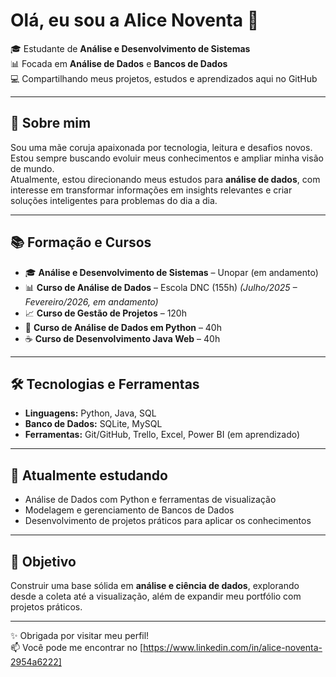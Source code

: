 # Olá, eu sou a Alice Noventa 👋

🎓 Estudante de **Análise e Desenvolvimento de Sistemas**  
📊 Focada em **Análise de Dados** e **Bancos de Dados**  
💻 Compartilhando meus projetos, estudos e aprendizados aqui no GitHub  

---

## 🚀 Sobre mim 
Sou uma mãe coruja apaixonada por tecnologia, leitura e desafios novos.  
Estou sempre buscando evoluir meus conhecimentos e ampliar minha visão de mundo.  
Atualmente, estou direcionando meus estudos para **análise de dados**, com interesse em transformar informações em insights relevantes e criar soluções inteligentes para problemas do dia a dia.  


---

## 📚 Formação e Cursos
- 🎓 **Análise e Desenvolvimento de Sistemas** – Unopar (em andamento)  
- 📊 **Curso de Análise de Dados** – Escola DNC (155h) *(Julho/2025 – Fevereiro/2026, em andamento)*  
- 📈 **Curso de Gestão de Projetos** – 120h  
- 🐍 **Curso de Análise de Dados em Python** – 40h  
- ☕ **Curso de Desenvolvimento Java Web** – 40h  

---

## 🛠️ Tecnologias e Ferramentas
- **Linguagens:** Python, Java, SQL  
- **Banco de Dados:** SQLite, MySQL  
- **Ferramentas:** Git/GitHub, Trello, Excel, Power BI (em aprendizado)  

---

## 🌱 Atualmente estudando
- Análise de Dados com Python e ferramentas de visualização  
- Modelagem e gerenciamento de Bancos de Dados  
- Desenvolvimento de projetos práticos para aplicar os conhecimentos  

---

## 📌 Objetivo
Construir uma base sólida em **análise e ciência de dados**, explorando desde a coleta até a visualização, além de expandir meu portfólio com projetos práticos.  

---

✨ Obrigada por visitar meu perfil!  
📫 Você pode me encontrar no [https://www.linkedin.com/in/alice-noventa-2954a6222]  
